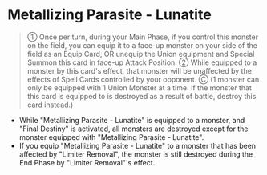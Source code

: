 # Metallizing Parasite - Lunatite

> ① Once per turn, during your Main Phase, if you control this monster on the field, you can equip it to a face-up monster on your side of the field as an Equip Card, OR unequip the Union equipment and Special Summon this card in face-up Attack Position. ② While equipped to a monster by this card's effect, that monster will be unaffected by the effects of Spell Cards controlled by your opponent. Ⓒ (1 monster can only be equipped with 1 Union Monster at a time. If the monster that this card is equipped to is destroyed as a result of battle, destroy this card instead.)

*   While "Metallizing Parasite - Lunatite" is equipped to a monster, and "Final Destiny" is activated, all monsters are destroyed except for the monster equipped with "Metallizing Parasite - Lunatite".
*   If you equip "Metallizing Parasite - Lunatite" to a monster that has been affected by "Limiter Removal", the monster is still destroyed during the End Phase by "Limiter Removal"'s effect.
